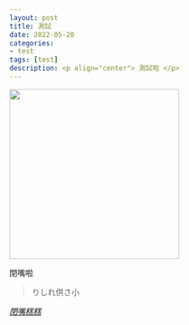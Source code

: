 ```yaml
---
layout: post
title: 測試
date: 2022-05-20
categories:
- test
tags: [test]
description: <p align="center"> 測試啦 </p>
---
```


<img src="ericodingtwiceaweak/assets/images/UNNATURA.gif"  width = "300"><br>

閉嘴啦

> りしれ供さ小

*[閉嘴糕糕](https://www.facebook.com/profile.php?id=100012629161826)*
